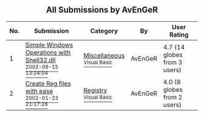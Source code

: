 ﻿<div align="center">

## All Submissions by AvEnGeR

</div>

No.  | Submission | Category | By   | User Rating
---- | ---------- | -------- | ---- | -----------
1 | [Simple Windows Operations with Shell32\.dll<br /><sup>2002-09-15 13:24:04</sup>](https://github.com/Planet-Source-Code/avenger-simple-windows-operations-with-shell32-dll__1-39007) | [Miscellaneous<br /><sup>Visual Basic</sup>](../ByCategory/miscellaneous__1-1.md) | AvEnGeR | 4.7 (14 globes from 3 users)
2 | [Create Reg files with ease<br /><sup>2002-01-23 21:17:28</sup>](https://github.com/Planet-Source-Code/avenger-create-reg-files-with-ease__1-31103) | [Registry<br /><sup>Visual Basic</sup>](../ByCategory/registry__1-36.md) | AvEnGeR | 4.0 (8 globes from 2 users)
